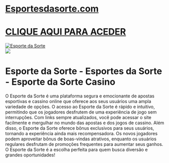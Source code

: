# <a href="https://bit.ly/bet-brasil">Esportesdasorte.com</a>

# <a href="https://bit.ly/bet-brasil">CLIQUE AQUI PARA ACEDER</a>

<meta charset="UTF-8">
<meta name="viewport" content="width=device-width, initial-scale=1.0">
</head>
<body>

<div style=<text-align: center;">
<a href="https://bit.ly/bet-brasil" title="Esporte da Sorte"><img src="https://github.com/user-attachments/assets/0ac18dfc-200e-4364-9894-a4b69b936900" title="Esporte da Sorte" alt="Esporte da Sorte"></a></div>
<div style=<text-align: center;">
<a href="https://bit.ly/bet-brasil">
<img src="https://github.com/user-attachments/assets/0ac18dfc-200e-4364-9894-a4b69b936900" />
</a></div>


# Esporte da Sorte - Esportes da Sorte - Esporte da Sorte Casino

O Esporte da Sorte é uma plataforma segura e emocionante de apostas esportivas e cassino online que oferece aos seus usuários uma ampla variedade de opções. O acesso ao Esporte da Sorte é rápido e intuitivo, permitindo que os jogadores desfrutem de uma experiência de jogo sem interrupções. Com links sempre atualizados, você pode acessar o site facilmente e mergulhar no mundo das apostas e dos jogos de cassino. Além disso, o Esporte da Sorte oferece bônus exclusivos para seus usuários, tornando a experiência ainda mais recompensadora. Os novos jogadores podem aproveitar bônus de boas-vindas atrativos, enquanto os usuários regulares desfrutam de promoções frequentes para aumentar seus ganhos. O Esporte da Sorte é a escolha perfeita para quem busca diversão e grandes oportunidades!
